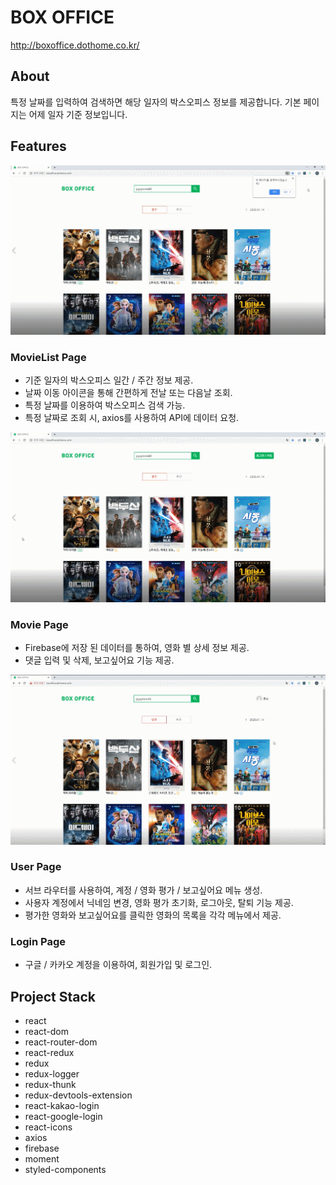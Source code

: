 # BOX OFFICE

http://boxoffice.dothome.co.kr/

## About

특정 날짜를 입력하여 검색하면 해당 일자의 박스오피스 정보를 제공합니다.
기본 페이지는 어제 일자 기준 정보입니다.

## Features

![MovieListPage](./readme/MovieListPage.gif)

### MovieList Page

- 기준 일자의 박스오피스 일간 / 주간 정보 제공.
- 날짜 이동 아이콘을 통해 간편하게 전날 또는 다음날 조회.
- 특정 날짜를 이용하여 박스오피스 검색 가능.
- 특정 날짜로 조회 시, axios를 사용하여 API에 데이터 요청.

![MoviePage](./readme/MoviePage.gif)

### Movie Page

- Firebase에 저장 된 데이터를 통하여, 영화 별 상세 정보 제공.
- 댓글 입력 및 삭제, 보고싶어요 기능 제공.

![UserPage](./readme/UserPage.gif)

### User Page

- 서브 라우터를 사용하여, 계정 / 영화 평가 / 보고싶어요 메뉴 생성.
- 사용자 계정에서 닉네임 변경, 영화 평가 초기화, 로그아웃, 탈퇴 기능 제공.
- 평가한 영화와 보고싶어요를 클릭한 영화의 목록을 각각 메뉴에서 제공.

### Login Page

- 구글 / 카카오 계정을 이용하여, 회원가입 및 로그인.

## Project Stack

- react
- react-dom
- react-router-dom
- react-redux
- redux
- redux-logger
- redux-thunk
- redux-devtools-extension
- react-kakao-login
- react-google-login
- react-icons
- axios
- firebase
- moment
- styled-components
